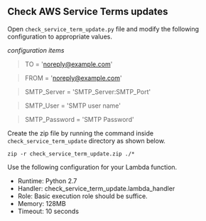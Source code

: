 ## Check AWS Service Terms updates

Open `check_service_term_update.py` file and modify the following configuration to appropriate values.

*configuration items*
> TO = 'noreply@example.com'

> FROM = 'noreply@example.com'

> SMTP_Server = 'SMTP_Server:SMTP_Port'

> SMTP_User = 'SMTP user name'

> SMTP_Password = 'SMTP Password'

Create the zip file by running the command inside `check_service_term_update` directory as shown below.
```
zip -r check_service_term_update.zip ./*
```

Use the following configuration for your Lambda function.

* Runtime: Python 2.7
* Handler: check_service_term_update.lambda_handler
* Role: Basic execution role should be suffice.
* Memory: 128MB
* Timeout: 10 seconds
